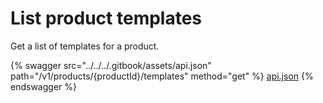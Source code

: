 # List product templates

Get a list of templates for a product.

{% swagger src="../../../.gitbook/assets/api.json" path="/v1/products/{productId}/templates" method="get" %}
[api.json](../../../.gitbook/assets/api.json)
{% endswagger %}
